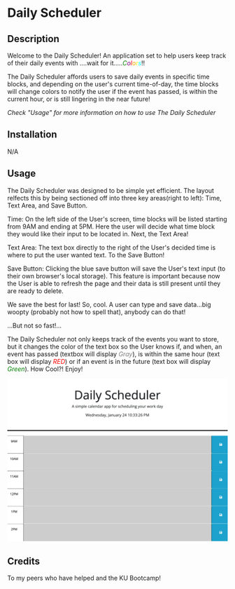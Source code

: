 # Daily Scheduler

## Description

Welcome to the Daily Scheduler! An application set to help users keep track of their daily events with ....wait for it.....<span style="color:green">*C*</span><span style="color:purple">*o*</span><span style="color:red">*l*</span><span style="color:orange">*o*</span><span style="color:yellow">*r*</span><span style="color:cyan">*s*</span>!!

The Daily Scheduler affords users to save daily events in specific time blocks, and depending on the user's current time-of-day, the time blocks will change colors to notify the user if the event has passed, is within the current hour, or is still lingering in the near future!

*Check "Usage" for more information on how to use The Daily Scheduler*


## Installation

N/A

## Usage

The Daily Scheduler was designed to be simple yet efficient. The layout relfects this by being sectioned off into three key areas(right to left): Time, Text Area, and Save Button. 

Time: On the left side of the User's screen, time blocks will be listed starting from 9AM and ending at 5PM. Here the user will decide what time block they would like their input to be located in. Next, the Text Area!

Text Area: The text box directly to the right of the User's decided time is where to put the user wanted text. To the Save Button!

Save Button: Clicking the blue save button will save the User's text input (to their own browser's local storage). This feature is important because now the User is able to refresh the page and their data is still present until they are ready to delete.

We save the best for last!
So, cool. A user can type and save data...big woopty (probably not how to spell that), anybody can do that!

...But not so fast!...

The Daily Scheduler not only keeps track of the events you want to store, but it changes the color of the text box so the User knows if, and when, an event has passed (textbox will display <span style="color:gray">*Gray*</span>), is within the same hour (text box will display <span style="color:red">*RED*</span>) or if an event is in the future (text box will display <span style="color:green">*Green*</span>). How Cool?! Enjoy!


![alt text](/Develop/Assets/images/img1.png)

## Credits

To my peers who have helped and the KU Bootcamp!

